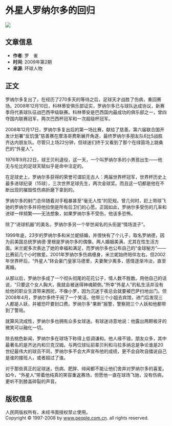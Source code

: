 # 外星人罗纳尔多的回归

![](../../../page/1121/2009-01/11/18/2009011118_brief.jpg)

## 文章信息
- **作者**: 罗　雀
- **时间**: 2009年第2期
- **来源**: 环球人物

## 正文

罗纳尔多复出了。在经历了270多天的等待之后，足球天才战胜了伤病，重回赛场。2008年12月10日，科林蒂安俱乐部证实，罗纳尔多已与球队达成协议，新赛季将代表球队征战巴西甲级联赛。科林蒂安是巴西国内最成功的俱乐部之一，曾四夺国内联赛冠军，两次巴西杯冠军和一次超级杯冠军。

2008年12月17日，罗纳尔多复出后的第一场比赛，献给了慈善。第六届联合国开发计划署“反饥饿”慈善赛在摩洛哥费斯展开角逐，最终罗纳尔多朋友队6比5战胜齐达内朋友队。尽管只上场22分钟，但球迷们终于又看到了那个在绿茵场上跳桑巴的“外星人”。

1976年9月22日，球王贝利退役，这一天，一个叫罗纳尔多的小男孩出生——他无与伦比的足球天赋似乎是命中注定的。

在足球史上，罗纳尔多获得的荣誉可谓前无古人：两届世界杯冠军，世界杯历史上最多进球纪录（15球），三次世界足球先生，两次金球奖。而且这一切都是他在不断出现的摧毁性伤病折磨下拿到的。

罗纳尔多的射门总伴随着对手粗暴甚至“毫无人性”的犯规。曾几何时，赶上带球飞驰的罗纳尔多并将他拉倒是所有后卫们的心愿。正因如此，罗纳尔多受伤的几率和进球一样频繁——无法想象，如果罗纳尔多不受伤，他该多恐怖。

除了“进球机器”的美名，罗纳尔多另一个举世闻名的头衔是“情场浪子”。

1999年底，23岁的罗纳尔多和米兰妮结婚，并很快有了个儿子，取名罗纳德，因为前美国总统罗纳德·里根是罗纳尔多的偶像。两人婚姻美满，尤其在性生活方面。米兰妮多次表达了她的幸福和满足，而罗纳尔多也公布自己的“金球秘方”——比赛前几个小时做爱。2001年罗纳尔多伤病缠身，米兰妮始终陪伴左右。但2002年世界杯后，“外星人”转会豪门皇家马德里，夫妻聚少离多，感情逐渐冷淡，直至离婚。

从那以后，罗纳尔多成了一个彻头彻尾的花花公子，情人数不胜数。用他自己的话说，“只要这个女人胸大，我就会被迷得神魂颠倒。”所幸“外星人”的私生活并没有给他的职业生涯带来困扰，不像小罗，因为沉迷于夜总会就要被巴萨扫地出门。但2008年4月，罗纳尔多终于闹了一个笑话，他带三个小姐去宾馆，进门后发现三人都是人妖，并被恐吓要封口费。罗纳尔多“果断”报警，警察把三个人妖和他都带到了警局。

就算风流成性，罗纳尔多也拥有众多女球迷。有球迷诗意地说：他露出两颗板牙的微笑可以融化一切。

除去桃色新闻，罗纳尔多在球场下称得上低调谦和。他人缘不错，朋友众多，其中最著名的是齐达内和贝克汉姆。与两位球坛前辈贝利和马拉多纳总是争论谁是20世纪最伟大的球员不同，罗纳尔多不会大声宣布他的成绩，更不会自吹自擂说自己是谁的接班人，或者超过了谁。

对于那些真正的足球迷，伤病、肥胖、绯闻都不能让他们舍弃对罗纳尔多的喜爱。如今，“外星人”带着他纯真的笑容重返赛场，但愿他一直在球场飞驰，没有伤病，更听不到膝盖碎裂的声音。

## 版权信息
人民网版权所有，未经书面授权禁止使用。  
Copyright © 1997-2008 by www.people.com.cn. all rights reserved.